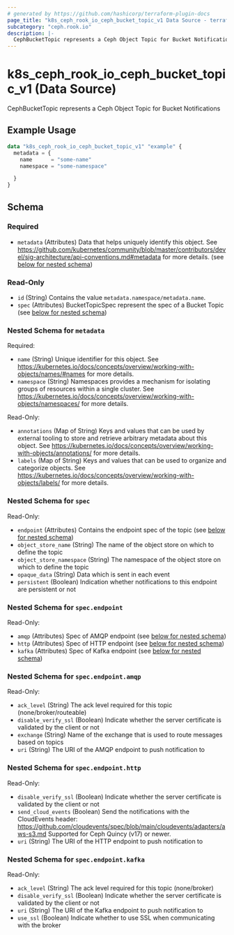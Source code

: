 ```yaml
---
# generated by https://github.com/hashicorp/terraform-plugin-docs
page_title: "k8s_ceph_rook_io_ceph_bucket_topic_v1 Data Source - terraform-provider-k8s"
subcategory: "ceph.rook.io"
description: |-
  CephBucketTopic represents a Ceph Object Topic for Bucket Notifications
---
```


# k8s_ceph_rook_io_ceph_bucket_topic_v1 (Data Source)

CephBucketTopic represents a Ceph Object Topic for Bucket Notifications

## Example Usage

```terraform
data "k8s_ceph_rook_io_ceph_bucket_topic_v1" "example" {
  metadata = {
    name      = "some-name"
    namespace = "some-namespace"

  }
}
```

<!-- schema generated by tfplugindocs -->
## Schema

### Required

- `metadata` (Attributes) Data that helps uniquely identify this object. See https://github.com/kubernetes/community/blob/master/contributors/devel/sig-architecture/api-conventions.md#metadata for more details. (see [below for nested schema](#nestedatt--metadata))

### Read-Only

- `id` (String) Contains the value `metadata.namespace/metadata.name`.
- `spec` (Attributes) BucketTopicSpec represent the spec of a Bucket Topic (see [below for nested schema](#nestedatt--spec))

<a id="nestedatt--metadata"></a>
### Nested Schema for `metadata`

Required:

- `name` (String) Unique identifier for this object. See https://kubernetes.io/docs/concepts/overview/working-with-objects/names/#names for more details.
- `namespace` (String) Namespaces provides a mechanism for isolating groups of resources within a single cluster. See https://kubernetes.io/docs/concepts/overview/working-with-objects/namespaces/ for more details.

Read-Only:

- `annotations` (Map of String) Keys and values that can be used by external tooling to store and retrieve arbitrary metadata about this object. See https://kubernetes.io/docs/concepts/overview/working-with-objects/annotations/ for more details.
- `labels` (Map of String) Keys and values that can be used to organize and categorize objects. See https://kubernetes.io/docs/concepts/overview/working-with-objects/labels/ for more details.


<a id="nestedatt--spec"></a>
### Nested Schema for `spec`

Read-Only:

- `endpoint` (Attributes) Contains the endpoint spec of the topic (see [below for nested schema](#nestedatt--spec--endpoint))
- `object_store_name` (String) The name of the object store on which to define the topic
- `object_store_namespace` (String) The namespace of the object store on which to define the topic
- `opaque_data` (String) Data which is sent in each event
- `persistent` (Boolean) Indication whether notifications to this endpoint are persistent or not

<a id="nestedatt--spec--endpoint"></a>
### Nested Schema for `spec.endpoint`

Read-Only:

- `amqp` (Attributes) Spec of AMQP endpoint (see [below for nested schema](#nestedatt--spec--endpoint--amqp))
- `http` (Attributes) Spec of HTTP endpoint (see [below for nested schema](#nestedatt--spec--endpoint--http))
- `kafka` (Attributes) Spec of Kafka endpoint (see [below for nested schema](#nestedatt--spec--endpoint--kafka))

<a id="nestedatt--spec--endpoint--amqp"></a>
### Nested Schema for `spec.endpoint.amqp`

Read-Only:

- `ack_level` (String) The ack level required for this topic (none/broker/routeable)
- `disable_verify_ssl` (Boolean) Indicate whether the server certificate is validated by the client or not
- `exchange` (String) Name of the exchange that is used to route messages based on topics
- `uri` (String) The URI of the AMQP endpoint to push notification to


<a id="nestedatt--spec--endpoint--http"></a>
### Nested Schema for `spec.endpoint.http`

Read-Only:

- `disable_verify_ssl` (Boolean) Indicate whether the server certificate is validated by the client or not
- `send_cloud_events` (Boolean) Send the notifications with the CloudEvents header: https://github.com/cloudevents/spec/blob/main/cloudevents/adapters/aws-s3.md Supported for Ceph Quincy (v17) or newer.
- `uri` (String) The URI of the HTTP endpoint to push notification to


<a id="nestedatt--spec--endpoint--kafka"></a>
### Nested Schema for `spec.endpoint.kafka`

Read-Only:

- `ack_level` (String) The ack level required for this topic (none/broker)
- `disable_verify_ssl` (Boolean) Indicate whether the server certificate is validated by the client or not
- `uri` (String) The URI of the Kafka endpoint to push notification to
- `use_ssl` (Boolean) Indicate whether to use SSL when communicating with the broker
